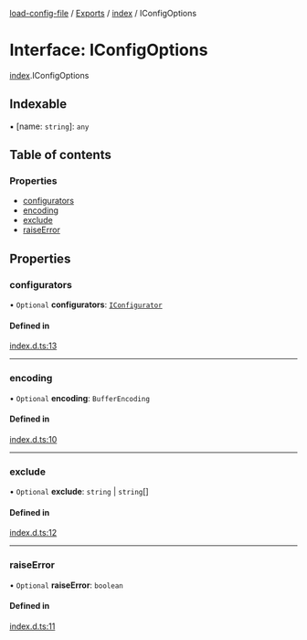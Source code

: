 [load-config-file](../README.md) / [Exports](../modules.md) / [index](../modules/index.md) / IConfigOptions

# Interface: IConfigOptions

[index](../modules/index.md).IConfigOptions

## Indexable

▪ [name: `string`]: `any`

## Table of contents

### Properties

- [configurators](index.IConfigOptions.md#configurators)
- [encoding](index.IConfigOptions.md#encoding)
- [exclude](index.IConfigOptions.md#exclude)
- [raiseError](index.IConfigOptions.md#raiseerror)

## Properties

### configurators

• `Optional` **configurators**: [`IConfigurator`](index.IConfigurator.md)

#### Defined in

[index.d.ts:13](https://github.com/snowyu/load-config-file.js/blob/ea2a6f36a03725ea0b1fce0908a4bd40fa4f15be/src/index.d.ts#L13)

___

### encoding

• `Optional` **encoding**: `BufferEncoding`

#### Defined in

[index.d.ts:10](https://github.com/snowyu/load-config-file.js/blob/ea2a6f36a03725ea0b1fce0908a4bd40fa4f15be/src/index.d.ts#L10)

___

### exclude

• `Optional` **exclude**: `string` \| `string`[]

#### Defined in

[index.d.ts:12](https://github.com/snowyu/load-config-file.js/blob/ea2a6f36a03725ea0b1fce0908a4bd40fa4f15be/src/index.d.ts#L12)

___

### raiseError

• `Optional` **raiseError**: `boolean`

#### Defined in

[index.d.ts:11](https://github.com/snowyu/load-config-file.js/blob/ea2a6f36a03725ea0b1fce0908a4bd40fa4f15be/src/index.d.ts#L11)
